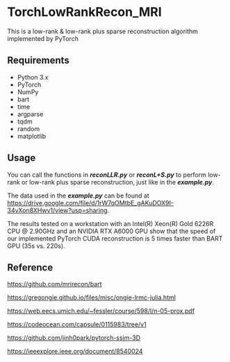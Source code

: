 # TorchLowRankRecon_MRI
This is a low-rank &amp; low-rank plus sparse reconstruction algorithm implemented by PyTorch
## Requirements
- Python 3.x
- PyTorch 
- NumPy
- bart 
- time
- argparse
- tqdm
- random
- matplotlib

## Usage
You can call the functions in ***reconLLR.py*** or ***reconL+S.py*** to perform low-rank or low-rank plus sparse reconstruction, just like in the ***example.py***. 

The data used in the ***example.py*** can be found at https://drive.google.com/file/d/1rW7qOMtbE_gAKuDOX9I-34vXon8XHwv1/view?usp=sharing. 

The results tested on a workstation with an Intel(R) Xeon(R) Gold 6226R CPU @ 2.90GHz and an NVIDIA RTX A6000 GPU show that the speed of our implemented PyTorch CUDA reconstruction is 5 times faster than BART GPU (35s vs. 220s).


## Reference
https://github.com/mrirecon/bart

https://gregongie.github.io/files/misc/ongie-lrmc-julia.html

https://web.eecs.umich.edu/~fessler/course/598/l/n-05-prox.pdf

https://codeocean.com/capsule/0115983/tree/v1

https://github.com/jinh0park/pytorch-ssim-3D

https://ieeexplore.ieee.org/document/8540024